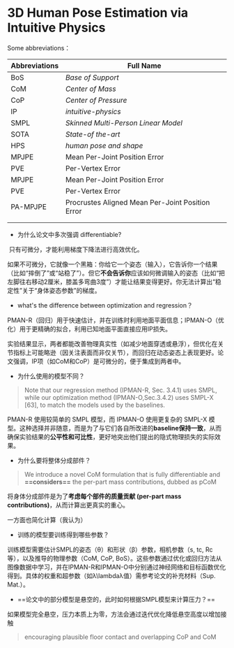 

# 3D Human Pose Estimation via Intuitive Physics

Some abbreviations：

| Abbreviations | **Full Name**                                    |
| :------------ | ------------------------------------------------ |
| BoS           | *Base of Support*                                |
| CoM           | *Center of Mass*                                 |
| CoP           | *Center of Pressure*                             |
| IP            | *intuitive-physics*                              |
| SMPL          | *Skinned Multi-Person Linear Model*              |
| SOTA          | *State-of the-art*                               |
| HPS           | *human pose and shape*                           |
| MPJPE         | Mean Per-Joint Position Error                    |
| PVE           | Per-Vertex Error                                 |
| MPJPE         | Mean Per-Joint Position Error                    |
| PVE           | Per-Vertex Error                                 |
| PA-MPJPE      | Procrustes Aligned Mean Per-Joint Position Error |
|               |                                                  |
|               |                                                  |





- 为什么论文中多次强调 differentiable?

​	只有可微分，才能利用梯度下降法进行高效优化。

​	如果不可微分，它就像一个黑箱：你给它一个姿态（输入），它告诉你一个结果（比如“摔倒了”或“站稳了”）。但它**不会告诉你**应该如何微调输入的姿态（比如“把左脚往右移动2厘米，膝盖多弯曲3度”）才能让结果变得更好。你无法计算出“稳定性”关于“身体姿态参数”的梯度。



- what's the difference between optimization and regression？

​	PMAN-R（回归）用于快速估计，并在训练时利用地面平面信息；IPMAN-O（优化）用于更精确的拟合，利用已知地面平面直接应用IP损失。

​	实验结果显示，两者都能改善物理真实性（如减少地面穿透或悬浮），但优化在关节指标上可能略逊（因关注表面而非仅关节），而回归在动态姿态上表现更好。论文强调，IP项（如CoM和CoP）是可微分的，便于集成到两者中。



- 为什么使用的模型不同？

> Note that our regression method (IPMAN-R, Sec. 3.4.1) uses SMPL, while our optimization method (IPMAN-O,Sec.3.4.2) uses SMPL-X [63], to match the models used by the baselines.

PMAN-R 使用较简单的 SMPL 模型，而 IPMAN-O 使用更复杂的 SMPL-X 模型。这种选择并非随意，而是为了与它们各自所改进的**baseline保持一致**，从而确保实验结果的**公平性和可比性**，更好地突出他们提出的隐式物理损失的实际效果。



- 为什么要将整体分成部件？

> We introduce a novel CoM formulation that is fully differentiable and **==considers==** the per-part mass contributions, dubbed as pCoM

将身体分成部件是为了**考虑每个部件的质量贡献 (per-part mass contributions)**，从而计算出更真实的重心。

一方面也简化计算（我认为）



- 训练的模型要训练得到哪些参数？

训练模型需要估计SMPL的姿态（θ）和形状（β）参数，相机参数（s, tc, Rc等），以及推导的物理参数（CoM, CoP, BoS）。这些参数通过优化或回归方法从图像数据中学习，并在IPMAN-R和IPMAN-O中分别通过神经网络和目标函数优化得到。具体的权重和超参数（如λ\lambdaλ值）需参考论文的补充材料（Sup. Mat.）。



- ==论文中的部分模型是悬空的，此时如何根据SMPL模型来计算压力？==

​	如果模型完全悬空，压力本质上为零，方法会通过迭代优化降低悬空高度以增加接触

> encouraging plausible floor contact and overlapping CoP and CoM